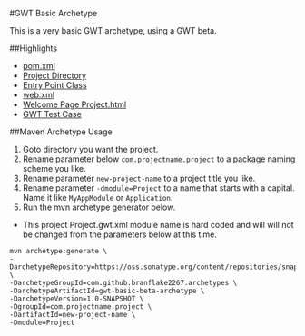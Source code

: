 #GWT Basic Archetype

This is a very basic GWT archetype, using a GWT beta. 

##Highlights
* [pom.xml](archetypes/gwt-basic-beta/pom.xml)
* [Project Directory](archetypes/gwt-basic-beta/src/main/java/org/gonevertical/project)
* [Entry Point Class](archetypes/gwt-basic-beta/src/main/java/org/gonevertical/project/client/ProjectEntryPoint.java)
* [web.xml](archetypes/gwt-basic-beta/src/main/webapp/WEB-INF/web.xml)
* [Welcome Page Project.html](archetypes/gwt-basic-beta/src/main/webapp/Project.html)
* [GWT Test Case](archetypes/gwt-basic-beta/src/test/java/org/gonevertical/project/client)

##Maven Archetype Usage

1. Goto directory you want the project.
2. Rename parameter below `com.projectname.project` to a package naming scheme you like.
3. Rename parameter `new-project-name` to a project title you like.
4. Rename parameter `-dmodule=Project` to a name that starts with a capital. Name it like `MyAppModule` or `Application`.
5. Run the mvn archetype generator below.

* This project Project.gwt.xml module name is hard coded and will will not be changed from the parameters below at this time.

```
mvn archetype:generate \
-DarchetypeRepository=https://oss.sonatype.org/content/repositories/snapshots \
-DarchetypeGroupId=com.github.branflake2267.archetypes \
-DarchetypeArtifactId=gwt-basic-beta-archetype \
-DarchetypeVersion=1.0-SNAPSHOT \
-DgroupId=com.projectname.project \
-DartifactId=new-project-name \
-Dmodule=Project
```
